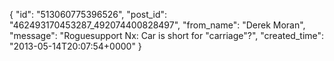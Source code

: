  {
   "id": "513060775396526",
   "post_id": "462493170453287_492074400828497",
   "from_name": "Derek Moran",
   "message": "Roguesupport Nx: Car is short for \"carriage\"?",
   "created_time": "2013-05-14T20:07:54+0000"
 }
